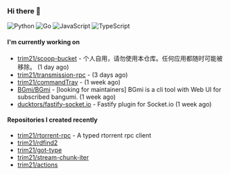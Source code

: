 ### Hi there 👋

![Python](https://img.shields.io/badge/python-3670A0?style=for-the-badge&logo=python&logoColor=ffdd54)
![Go](https://img.shields.io/badge/go-%2300ADD8.svg?style=for-the-badge&logo=go&logoColor=white)
![JavaScript](https://img.shields.io/badge/javascript-%23323330.svg?style=for-the-badge&logo=javascript&logoColor=%23F7DF1E)
![TypeScript](https://img.shields.io/badge/typescript-%23007ACC.svg?style=for-the-badge&logo=typescript&logoColor=white)

#### I'm currently working on

- [trim21/scoop-bucket](https://github.com/trim21/scoop-bucket) - 个人自用，请勿使用本仓库。任何应用都随时可能被移除。 (1 day ago)
- [trim21/transmission-rpc](https://github.com/trim21/transmission-rpc) -  (3 days ago)
- [trim21/commandTray](https://github.com/trim21/commandTray) -  (1 week ago)
- [BGmi/BGmi](https://github.com/BGmi/BGmi) - [looking for maintainers] BGmi is a cli tool with Web UI for subscribed bangumi. (1 week ago)
- [ducktors/fastify-socket.io](https://github.com/ducktors/fastify-socket.io) - Fastify plugin for Socket.io (1 week ago)

#### Repositories I created recently

- [trim21/rtorrent-rpc](https://github.com/trim21/rtorrent-rpc) - A typed rtorrent rpc client
- [trim21/rdfind2](https://github.com/trim21/rdfind2)
- [trim21/got-type](https://github.com/trim21/got-type)
- [trim21/stream-chunk-iter](https://github.com/trim21/stream-chunk-iter)
- [trim21/actions](https://github.com/trim21/actions)
